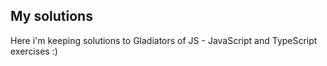 ## My solutions
Here i'm keeping solutions to Gladiators of JS - JavaScript and TypeScript exercises :)